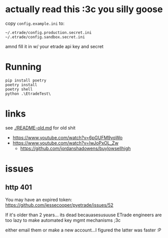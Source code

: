 # actually read this :3c you silly goose

copy `config.example.ini` to:

    ~/.etrade/config.production.secret.ini
    ~/.etrade/config.sandbox.secret.ini

amnd fill it in w/ your etrade api key and secret

# Running

    pip install poetry
    poetry install
    poetry shell
    python .\EtradeTest\

# links

see [./README-old.md](./README-old.md) for old shit

- <https://www.youtube.com/watch?v=6pGUFM9yqWo>
- <https://www.youtube.com/watch?v=lwJoPxOL_Zw>
  - <https://github.com/jordanshadowens/buylowsellhigh>

# issues

## http 401

You may have an expired token: <https://github.com/jessecooper/pyetrade/issues/52>

If it's older than 2 years... its dead becauasesusuuse
ETrade engineers are too lazy to make automated key mgmt mechanisms ;3c

either email them or make a new account...I figured the latter was faster :P
